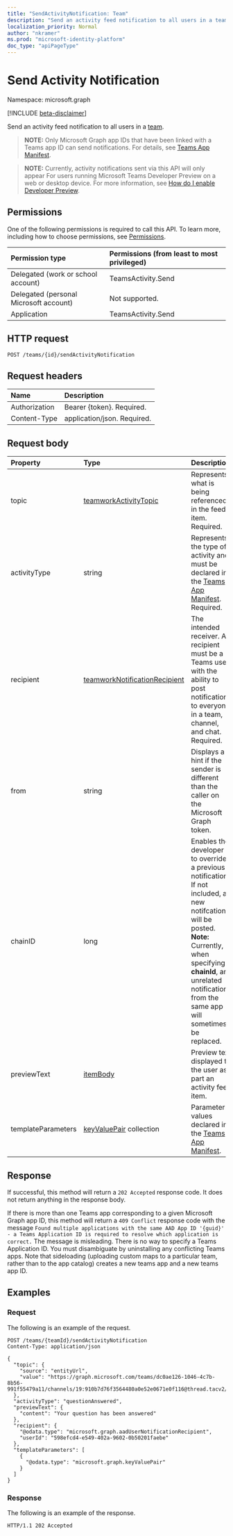 ```yaml
---
title: "SendActivityNotification: Team"
description: "Send an activity feed notification to all users in a team."
localization_priority: Normal
author: "nkramer"
ms.prod: "microsoft-identity-platform"
doc_type: "apiPageType"
---
```


# Send Activity Notification

Namespace: microsoft.graph

[!INCLUDE [beta-disclaimer](../../includes/beta-disclaimer.md)]

Send an activity feed notification to all users in a [team](../resources/team.md).

>**NOTE:** Only Microsoft Graph app IDs that have been linked with a Teams app ID can send notifications. For details, see [Teams App Manifest](/microsoftteams/platform/graph-api/activity-feed/feed-notifications#update-your-teams-app-manifest). 

>**NOTE:** Currently, activity notifications sent via this API will only appear For users running Microsoft Teams Developer Preview on a web or desktop device. For more information, see [How do I enable Developer Preview](/microsoftteams/platform/resources/dev-preview/developer-preview-intro).

## Permissions

One of the following permissions is required to call this API. To learn more, including how to choose permissions, see [Permissions](/graph/permissions-reference).

| Permission type                        | Permissions (from least to most privileged) |
|:---------------------------------------|:--------------------------------------------|
| Delegated (work or school account)     | TeamsActivity.Send |
| Delegated (personal Microsoft account) | Not supported. |
| Application                            | TeamsActivity.Send |

## HTTP request

<!-- { "blockType": "ignored" } -->

```http
POST /teams/{id}/sendActivityNotification
```

## Request headers

| Name          | Description   |
|:--------------|:--------------|
| Authorization | Bearer {token}. Required. |
| Content-Type  | application/json. Required.  |

## Request body

| Property      | Type    | Description     |
|:--------------|:--------|:----------------|
| topic         | [teamworkActivityTopic](../resources/teamworkactivitytopic.md) | Represents what is being referenced in the feed item. Required. |
| activityType  | string  | Represents the type of activity and must be declared in the [Teams App Manifest](/microsoftteams/platform/graph-api/activity-feed/feed-notifications#update-your-teams-app-manifest). Required.|
| recipient     | [teamworkNotificationRecipient](../resources/teamworknotificationrecipient.md) | The intended receiver. A recipient must be a Teams user with the ability to post notifications to everyone in a team, channel, and chat.  Required. |
| from          | string  | Displays a hint if the sender is different than the caller on the Microsoft Graph token. |
| chainID       | long    | Enables the developer to override a previous notification. If not included, a new notifcation will be posted. **Note:** Currently, when specifying **chainId**, an unrelated notification from the same app will sometimes be replaced. |
| previewText   | [itemBody](../resources/itemBody.md) | Preview text displayed to the user as part an activity feed item. |
| templateParameters | [keyValuePair](../resources/keyvaluepair.md) collection | Parameter values declared in the [Teams App Manifest](/microsoftteams/platform/graph-api/activity-feed/feed-notifications#update-your-teams-app-manifest). |

## Response

If successful, this method will return a `202 Accepted` response code. It does not return anything in the response body.

If there is more than one Teams app corresponding to a given Microsoft Graph app ID, this method will return a `409 Conflict` response code with the message `Found multiple applications with the same AAD App ID '{guid}' - a Teams Application ID is required to resolve which application is correct.` The message is misleading. There is no way to specify a Teams Application ID. You must disambiguate by uninstalling any conflicting Teams apps. Note that sideloading (uploading custom maps to a particular team, rather than to the app catalog) creates a new teams app and a new teams app ID.

## Examples

### Request

The following is an example of the request.

<!-- {
  "blockType": "request",
  "name": "Send_activity_notification"
}-->
```http
POST /teams/{teamId}/sendActivityNotification
Content-Type: application/json
  
{
  "topic": {
    "source": "entityUrl",
    "value": "https://graph.microsoft.com/teams/dc0ae126-1046-4c7b-8b56-991f55479a11/channels/19:910b7d76f3564480a0e52e0671e0f116@thread.tacv2/messages/1591749374896"
  },
  "activityType": "questionAnswered",
  "previewText": {
    "content": "Your question has been answered"
  },
  "recipient": {
    "@odata.type": "microsoft.graph.aadUserNotificationRecipient",
    "userId": "598efcd4-e549-402a-9602-0b50201faebe"
  },
  "templateParameters": [
    {
      "@odata.type": "microsoft.graph.keyValuePair"
    }
  ]
}
```

### Response

The following is an example of the response. 

<!-- {
  "blockType": "response",
  "truncated": true
} -->
```http
HTTP/1.1 202 Accepted
```

<!-- uuid: 8fcb5dbc-d5aa-4681-8e31-b001d5168d79
2015-10-25 14:57:30 UTC -->
<!--
{
  "type": "#page.annotation",
  "description": "Send Activity Notification",
  "keywords": "",
  "section": "documentation",
  "tocPath": "",
  "suppressions": []
}
-->

